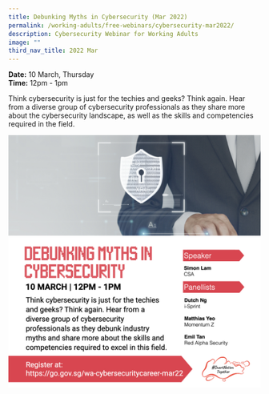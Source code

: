 ```yaml
---
title: Debunking Myths in Cybersecurity (Mar 2022)
permalink: /working-adults/free-webinars/cybersecurity-mar2022/
description: Cybersecurity Webinar for Working Adults
image: ""
third_nav_title: 2022 Mar
---
```

**Date:** 10 March, Thursday
<br> **Time:** 12pm - 1pm

Think cybersecurity is just for the techies and geeks? Think again. Hear from a diverse group of cybersecurity professionals as they share more about the cybersecurity landscape, as well as the skills and competencies required in the field. 

![Cybersecurity webinar for working adults](/images/mar-wa-cybersecurity.jpeg)